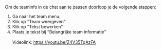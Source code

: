 Om de teaminfo in de chat aan te passen doorloop je de volgende stappen:<br/>

1. Ga naar het team menu.
2. Klik op "Team weergeven"
3. Klik op "Tekst bewerken"
4. Plaats je tekst bij "Belangrijke team informatie"
<br/><br/>
Videolink: https://youtu.be/Z4V35TqAzFA